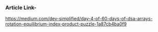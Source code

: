 ### Article Link-

https://medium.com/dev-simplified/day-4-of-60-days-of-dsa-arrays-rotation-equilibrium-index-product-puzzle-1a87cb4ba0f9
